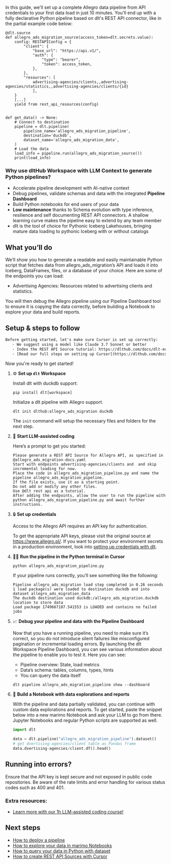 In this guide, we'll set up a complete Allegro data pipeline from API credentials to your first data load in just 10 minutes. You'll end up with a fully declarative Python pipeline based on dlt's REST API connector, like in the partial example code below:

```python-outcome
@dlt.source
def allegro_ads_migration_source(access_token=dlt.secrets.value):
    config: RESTAPIConfig = {
        "client": {
            "base_url": "https://api.v1/",
            "auth": {
                "type": "bearer",
                "token": access_token,
            },
        },
        "resources": [
            advertising-agencies/clients,,advertising-agencies/statistics,,advertising-agencies/clients/{id}
            ],
    }
    [...]
    yield from rest_api_resources(config)


def get_data() -> None:
    # Connect to destination
    pipeline = dlt.pipeline(
        pipeline_name='allegro_ads_migration_pipeline',
        destination='duckdb',
        dataset_name='allegro_ads_migration_data', 
    )
    # Load the data
    load_info = pipeline.run(allegro_ads_migration_source())
    print(load_info) 
```

### Why use dltHub Workspace with LLM Context to generate Python pipelines?

- Accelerate pipeline development with AI-native context
- Debug pipelines, validate schemas and data with the integrated **Pipeline Dashboard**
- Build Python notebooks for end users of your data
- **Low maintenance** thanks to Schema evolution with type inference, resilience and self documenting REST API connectors. A shallow learning curve makes the pipeline easy to extend by any team member
- dlt is the tool of choice for Pythonic Iceberg Lakehouses, bringing mature data loading to pythonic Iceberg with or without catalogs

## What you’ll do

We’ll show you how to generate a readable and easily maintainable Python script that fetches data from allegro_ads_migration’s API and loads it into Iceberg, DataFrames, files, or a database of your choice. Here are some of the endpoints you can load:

- Advertising Agencies: Resources related to advertising clients and statistics.

You will then debug the Allegro pipeline using our Pipeline Dashboard tool to ensure it is copying the data correctly, before building a Notebook to explore your data and build reports.

## Setup & steps to follow

```default
Before getting started, let's make sure Cursor is set up correctly:
   - We suggest using a model like Claude 3.7 Sonnet or better
   - Index the REST API Source tutorial: https://dlthub.com/docs/dlt-ecosystem/verified-sources/rest_api/ and add it to context as **@dlt rest api**
   - [Read our full steps on setting up Cursor](https://dlthub.com/docs/dlt-ecosystem/llm-tooling/cursor-restapi#23-configuring-cursor-with-documentation)
```

Now you're ready to get started!

1. ⚙️ **Set up `dlt` Workspace**
    
    Install dlt with duckdb support:
    ```shell
    pip install dlt[workspace]
    ```

    Initialize a dlt pipeline with Allegro support.
    ```shell
    dlt init dlthub:allegro_ads_migration duckdb
    ```

    The `init` command will setup the necessary files and folders for the next step.
    
2. 🤠 **Start LLM-assisted coding**
    
    Here’s a prompt to get you started:
    
    ```prompt
    Please generate a REST API Source for Allegro API, as specified in @allegro_ads_migration-docs.yaml 
    Start with endpoints advertising-agencies/clients and  and skip incremental loading for now. 
    Place the code in allegro_ads_migration_pipeline.py and name the pipeline allegro_ads_migration_pipeline. 
    If the file exists, use it as a starting point. 
    Do not add or modify any other files. 
    Use @dlt rest api as a tutorial. 
    After adding the endpoints, allow the user to run the pipeline with python allegro_ads_migration_pipeline.py and await further instructions.
    ```

    
3. 🔒 **Set up credentials** 
    
    Access to the Allegro API requires an API key for authentication.
    
    To get the appropriate API keys, please visit the original source at https://www.allegro.pl/.
    If you want to protect your environment secrets in a production environment, look into [setting up credentials with dlt](https://dlthub.com/docs/walkthroughs/add_credentials).
    
4. 🏃‍♀️ **Run the pipeline in the Python terminal in Cursor**
    
    ```shell
    python allegro_ads_migration_pipeline.py
    ```
    
    If your pipeline runs correctly, you’ll see something like the following:
    
    ```shell
    Pipeline allegro_ads_migration load step completed in 0.26 seconds
    1 load package(s) were loaded to destination duckdb and into dataset allegro_ads_migration_data
    The duckdb destination used duckdb:/allegro_ads_migration.duckdb location to store data
    Load package 1749667187.541553 is LOADED and contains no failed jobs
    ```
    
5. 📈 **Debug your pipeline and data with the Pipeline Dashboard**

    Now that you have a running pipeline, you need to make sure it’s correct, so you do not introduce silent failures like misconfigured pagination or incremental loading errors. By launching the dlt Workspace Pipeline Dashboard, you can see various information about the pipeline to enable you to test it. Here you can see:
    - Pipeline overview: State, load metrics
    - Data’s schema: tables, columns, types, hints
    - You can query the data itself
    
    ```shell
    dlt pipeline allegro_ads_migration_pipeline show --dashboard
    ```
    
6. 🐍 **Build a Notebook with data explorations and reports**

    With the pipeline and data partially validated, you can continue with custom data explorations and reports. To get started, paste the snippet below into a new marimo Notebook and ask your LLM to go from there. Jupyter Notebooks and regular Python scripts are supported as well.

    
    ```python
    import dlt

   data = dlt.pipeline("allegro_ads_migration_pipeline").dataset()
   # get dvertising-agencies/client table as Pandas frame
   data.dvertising-agencies/client.df().head()
    ```

## Running into errors?

Ensure that the API key is kept secure and not exposed in public code repositories. Be aware of the rate limits and error handling for various status codes such as 400 and 401.

### Extra resources:

- [Learn more with our 1h LLM-assisted coding course!](https://www.youtube.com/watch?v=GGid70rnJuM)

## Next steps

- [How to deploy a pipeline](https://dlthub.com/docs/walkthroughs/deploy-a-pipeline)
- [How to explore your data in marimo Notebooks](https://dlthub.com/docs/general-usage/dataset-access/marimo)
- [How to query your data in Python with dataset](https://dlthub.com/docs/general-usage/dataset-access/dataset)
- [How to create REST API Sources with Cursor](https://dlthub.com/docs/dlt-ecosystem/llm-tooling/cursor-restapi)